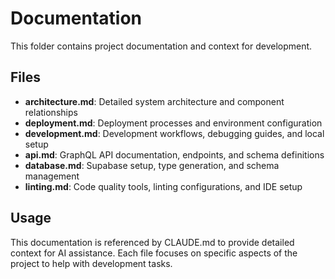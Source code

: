 # Documentation

This folder contains project documentation and context for development.

## Files

- **architecture.md**: Detailed system architecture and component relationships
- **deployment.md**: Deployment processes and environment configuration  
- **development.md**: Development workflows, debugging guides, and local setup
- **api.md**: GraphQL API documentation, endpoints, and schema definitions
- **database.md**: Supabase setup, type generation, and schema management
- **linting.md**: Code quality tools, linting configurations, and IDE setup

## Usage

This documentation is referenced by CLAUDE.md to provide detailed context for AI assistance. Each file focuses on specific aspects of the project to help with development tasks.
